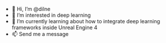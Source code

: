 - 👋 Hi, I’m @dilne
- 👀 I’m interested in deep learning
- 🌱 I’m currently learning about how to integrate deep learning frameworks inside Unreal Engine 4
- 📫 Send me a message

<!---
dilne/dilne is a ✨ special ✨ repository because its `README.md` (this file) appears on your GitHub profile.
You can click the Preview link to take a look at your changes.
--->
